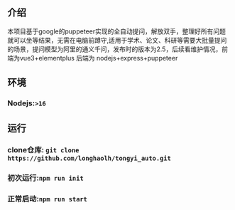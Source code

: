 ## 介绍
  本项目基于google的puppeteer实现的全自动提问，解放双手，整理好所有问题就可以坐等结果，无需在电脑前蹲守,适用于学术、论文、科研等需要大批量提问的场景，提问模型为阿里的通义千问，发布时的版本为2.5，后续看维护情况，前端为vue3+elementplus 后端为 nodejs+express+puppeteer
## 环境
### Nodejs:`>16`
## 运行
### clone仓库: `git clone https://github.com/longhaolh/tongyi_auto.git`
### 初次运行:`npm run init`
### 正常启动:`npm run start`
